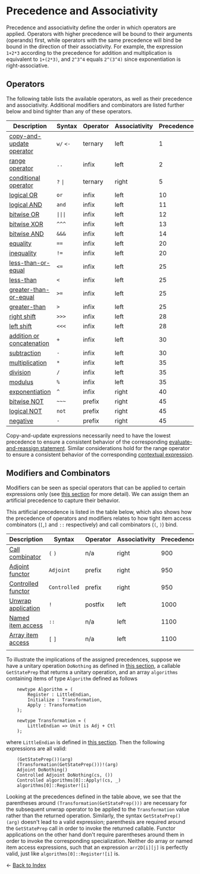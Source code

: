 # Precedence and Associativity

Precedence and associativity define the order in which operators are applied. Operators with higher precedence will be bound to their arguments (operands) first, while operators with the same precedence will bind be bound in the direction of their associativity. 
For example, the expression `1+2*3` according to the precedence for addition and multiplication is equivalent to `1+(2*3)`, and `2^3^4` equals `2^(3^4)` since exponentiation is right-associative. 

## Operators

The following table lists the available operators, as well as their precedence and associativity. 
Additional modifiers and combinators are listed further below and bind tighter than any of these operators. 

| Description | Syntax | Operator | Associativity | Precedence |
| --- | --- | --- | --- | --- |
| [copy-and-update operator](https://github.com/microsoft/qsharp-language/blob/main/Specifications/Language/3_Expressions/CopyAndUpdateExpressions.md#copy-and-update-expressions) | `w/` `<-` | ternary | left  | 1  |
| [range operator](https://github.com/microsoft/qsharp-language/blob/main/Specifications/Language/3_Expressions/ValueLiterals.md#range-literals) | `..` | infix | left | 2 |
| [conditional operator](https://github.com/microsoft/qsharp-language/blob/main/Specifications/Language/3_Expressions/ConditionalExpressions.md#conditional-expressions) | `?` `\|` | ternary | right | 5 |
| [logical OR](https://github.com/microsoft/qsharp-language/blob/main/Specifications/Language/3_Expressions/LogicalExpressions.md#logical-expressions) | `or` | infix | left | 10 |
| [logical AND](https://github.com/microsoft/qsharp-language/blob/main/Specifications/Language/3_Expressions/LogicalExpressions.md#logical-expressions) | `and` | infix | left | 11 |
| [bitwise OR](https://github.com/microsoft/qsharp-language/blob/main/Specifications/Language/3_Expressions/BitwiseExpressions.md#bitwise-expressions) | `\|\|\|` | infix | left | 12 |
| [bitwise XOR](https://github.com/microsoft/qsharp-language/blob/main/Specifications/Language/3_Expressions/BitwiseExpressions.md#bitwise-expressions) | `^^^` | infix | left | 13 |
| [bitwise AND](https://github.com/microsoft/qsharp-language/blob/main/Specifications/Language/3_Expressions/BitwiseExpressions.md#bitwise-expressions) | `&&&` | infix | left | 14 |
| [equality](https://github.com/microsoft/qsharp-language/blob/main/Specifications/Language/3_Expressions/ComparativeExpressions.md#equality-comparison) | `==` | infix | left | 20 |
| [inequality](https://github.com/microsoft/qsharp-language/blob/main/Specifications/Language/3_Expressions/ComparativeExpressions.md#equality-comparison) | `!=` | infix | left | 20 |
| [less-than-or-equal](https://github.com/microsoft/qsharp-language/blob/main/Specifications/Language/3_Expressions/ComparativeExpressions.md#quantitative-comparison) | `<=` | infix | left | 25 |
| [less-than](https://github.com/microsoft/qsharp-language/blob/main/Specifications/Language/3_Expressions/ComparativeExpressions.md#quantitative-comparison) | `<` | infix | left | 25 |
| [greater-than-or-equal](https://github.com/microsoft/qsharp-language/blob/main/Specifications/Language/3_Expressions/ComparativeExpressions.md#quantitative-comparison) | `>=` | infix | left | 25 |
| [greater-than](https://github.com/microsoft/qsharp-language/blob/main/Specifications/Language/3_Expressions/ComparativeExpressions.md#quantitative-comparison) | `>` | infix | left | 25 |
| [right shift](https://github.com/microsoft/qsharp-language/blob/main/Specifications/Language/3_Expressions/BitwiseExpressions.md#bitwise-expressions) | `>>>` | infix | left | 28 |
| [left shift](https://github.com/microsoft/qsharp-language/blob/main/Specifications/Language/3_Expressions/BitwiseExpressions.md#bitwise-expressions) | `<<<` | infix | left | 28 |
| [addition or concatenation](https://github.com/microsoft/qsharp-language/blob/main/Specifications/Language/3_Expressions/ArithmeticExpressions.md#arithmetic-expressions) | `+` | infix | left | 30 |
| [subtraction](https://github.com/microsoft/qsharp-language/blob/main/Specifications/Language/3_Expressions/ArithmeticExpressions.md#arithmetic-expressions) | `-` | infix | left | 30 |
| [multiplication](https://github.com/microsoft/qsharp-language/blob/main/Specifications/Language/3_Expressions/ArithmeticExpressions.md#arithmetic-expressions) | `*` | infix | left | 35 |
| [division](https://github.com/microsoft/qsharp-language/blob/main/Specifications/Language/3_Expressions/ArithmeticExpressions.md#arithmetic-expressions) | `/` | infix | left | 35 |
| [modulus](https://github.com/microsoft/qsharp-language/blob/main/Specifications/Language/3_Expressions/ArithmeticExpressions.md#arithmetic-expressions) | `%` | infix | left | 35 |
| [exponentiation](https://github.com/microsoft/qsharp-language/blob/main/Specifications/Language/3_Expressions/ArithmeticExpressions.md#arithmetic-expressions) | `^` | infix | right | 40 |
| [bitwise NOT](https://github.com/microsoft/qsharp-language/blob/main/Specifications/Language/3_Expressions/BitwiseExpressions.md#bitwise-expressions) | `~~~` | prefix | right | 45 |
| [logical NOT](https://github.com/microsoft/qsharp-language/blob/main/Specifications/Language/3_Expressions/LogicalExpressions.md#logical-expressions) | `not` | prefix | right | 45 |
| [negative](https://github.com/microsoft/qsharp-language/blob/main/Specifications/Language/3_Expressions/ArithmeticExpressions.md#arithmetic-expressions) | `-` | prefix | right | 45 |


Copy-and-update expressions necessarily need to have the lowest precedence to ensure a consistent behavior of the corresponding [evaluate-and-reassign statement](https://github.com/microsoft/qsharp-language/blob/main/Specifications/Language/2_Statements/VariableDeclarationsAndReassignments.md#evaluate-and-reassign-statements). 
Similar considerations hold for the range operator to ensure a consistent behavior of the corresponding [contextual expression](https://github.com/microsoft/qsharp-language/blob/main/Specifications/Language/3_Expressions/ContextualExpressions.md#contextual-and-omitted-expressions).

## Modifiers and Combinators

Modifiers can be seen as special operators that can be applied to certain expressions only (see [this section](https://github.com/microsoft/qsharp-language/tree/main/Specifications/Language/3_Expressions#expressions) for more detail). We can assign them an artificial precedence to capture their behavior. 

This artificial precedence is listed in the table below, which also shows how the precedence of operators and modifiers relates to how tight item access combinators (`[`,`]` and `::` respectively) and call combinators (`(`, `)`) bind.

| Description | Syntax | Operator | Associativity | Precedence |
| --- | --- | --- | --- | --- |
| [Call combinator](https://github.com/microsoft/qsharp-language/blob/main/Specifications/Language/2_Statements/CallStatements.md#call-statements) | `(` `)` | n/a | right | 900 | 
| [Adjoint functor](https://github.com/microsoft/qsharp-language/blob/main/Specifications/Language/2_Statements/CallStatements.md#call-statements) | `Adjoint` | prefix | right | 950 |
| [Controlled functor](https://github.com/microsoft/qsharp-language/blob/main/Specifications/Language/2_Statements/CallStatements.md#call-statements) | `Controlled` | prefix | right | 950 |
| [Unwrap application](https://github.com/microsoft/qsharp-language/blob/main/Specifications/Language/3_Expressions/ItemAccessExpressions.md#item-access-for-user-defined-types) | `!` | postfix | left | 1000 |
| [Named item access](https://github.com/microsoft/qsharp-language/blob/main/Specifications/Language/3_Expressions/ItemAccessExpressions.md#item-access-for-user-defined-types) | `::` | n/a | left | 1100 |  
| [Array item access](https://github.com/microsoft/qsharp-language/blob/main/Specifications/Language/3_Expressions/ItemAccessExpressions.md#array-item-access-and-array-slicing) | `[` `]` | n/a | left | 1100 |
| | | | | 

To illustrate the implications of the assigned precedences, suppose we have a unitary operation `DoNothing` as defined in [this section](https://github.com/microsoft/qsharp-language/blob/main/Specifications/Language/1_ProgramStructure/4_SpecializationDeclarations.md#specialization-declarations), a callable `GetStatePrep` that returns a unitary operation, and an array `algorithms` containing items of type `Algorithm` defined as follows

```qsharp
    newtype Algorithm = (
        Register : LittleEndian,
        Initialize : Transformation,
        Apply : Transformation
    );

    newtype Transformation = (
        LittleEndian => Unit is Adj + Ctl
    );
```

where `LittleEndian` is defined in [this section](https://github.com/microsoft/qsharp-language/blob/main/Specifications/Language/1_ProgramStructure/2_TypeDeclarations.md#type-declarations). 
Then the following expressions are all valid: 
```qsharp
    (GetStatePrep())(arg)
    (Transformation(GetStatePrep()))!(arg)
    Adjoint DoNothing()
    Controlled Adjoint DoNothing(cs, ())
    Controlled algorithms[0]::Apply!(cs, _)
    algorithms[0]::Register![i]
```
Looking at the precedences defined in the table above, we see that the parentheses around `(Transformation(GetStatePrep()))` are necessary for the subsequent unwrap operator to be applied to the `Transformation` value rather than the returned operation. 
Similarly, the syntax `GetStatePrep()(arg)` doesn't lead to a valid expression; parenthesis are required around the `GetStatePrep` call in order to invoke the returned callable. 
Functor applications on the other hand don't require parentheses around them in order to invoke the corresponding specialization. Neither do array or named item access expressions, such that an expression `arr2D[i][j]` is perfectly valid, just like `algorithms[0]::Register![i]` is.


← [Back to Index](https://github.com/microsoft/qsharp-language/tree/main/Specifications/Language#index)